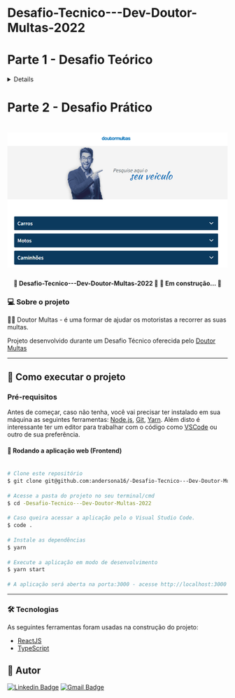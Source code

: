 # Desafio-Tecnico---Dev-Doutor-Multas-2022

# Parte 1 - Desafio Teórico

<details>
    
1. Qual (ou quais) linguagem de programação você costuma usar?
    - HTML, CSS, JavaScript, SASS, Boostrap, Wordpress, ReactJS.    
2. Fale sobre algo que você já tenha desenvolvido durante:
    1. Seus estudos em programação;
    - Fiz alguns projetos durante a faculdade com Java como um Gerenciador de estoques.
    2. Sua carreira como programador.
    - Durante minha carreira como programador, fiz algumas Landinpages para empresas e também reformulação em site atráves do Wordpress.
3. Você conhece os princípios da Programação Orientada a Objetos SOLID?
    1. Se sim, qual o mais importante para você?
      - SRP 
4. Você acaba de ser encarregado de um projeto de código legado com problemas de manutenção. Que tipo de coisas você procuraria melhorar para deixar o projeto estável?
    - Primeiro analisar o código, fazer testes de unidade ve o comportamento nos testes. 
5. Você gosta de programar? O que te motiva a programar?
    - Gosto de resolver problemas, sempre gostei de desafios.
6. Você acaba de ser designado para um projeto em uma nova tecnologia, como você começaria?
    - Começaria conversando com o time e com os gestores da equipe
7. Como você reage às pessoas criticando seu código/trabalho?
    - Sempre respeitar o ponto de vista do outro, e sempre tentar melhorar. 
8. Qual foi o último livro que você leu?
    - Pai Rico Pai Pobre
9. Descreva, com o máximo de detalhes que achar relevante, o mais profundamente possível, o que acontece quando digito "doutormultas.com.br" em um navegador e pressiono "Enter".
    - Cores chamativas, informação que te deixa interresado pela a empresa, site com rolagem que não acaba muito rapido com muitas informações.
10. O que você faz quando fica preso a um problema que não consegue resolver?
    - Tiro uns minutos para pensar um pouco, relaxar com outra coisa, e depois voltar para o problema.
11. Conte-me sobre alguma vez que você tenha falhado.
    - Quando estava começando na carreira de Desenvolvedor, tinha alguns erro por conta da experiencia e por não ter muito o conhecimento das linguagens.
12. Você tem dois computadores e deseja obter dados de um para o outro. Como você poderia fazer isso?
    - Faria um backup. 
13. Quando você sabe que seu código está pronto para produção?
    - Depois que faço os testes tudo e peço para alguem mais experiente que eu da uma olhada.
14. Você está por conta própria, o que faria se terminasse seu trabalho antes do previsto?
    - Perguntaria se teria outra demanda a ser feita ou se alguém precisasse de ajuda.
15. Quais blogs/sites/podcasts sobre programação você consome?
    - Rocketseat
    - Origamid
    - Digital house
    - Stack Overflow

</details>

# Parte 2 - Desafio Prático

<h1 align="center">
    <img alt="DoutorMultas" title="#DoutorMultas" src="src/assets/img/DoutorMultas.png"/>
</h1>

<h4 align="center"> 
	🚀 Desafio-Tecnico---Dev-Doutor-Multas-2022 🚀  🚧 Em construção...  🚧
</h4>

### 💻 Sobre o projeto

🚗🚨 Doutor Multas - é uma formar de ajudar os motoristas a recorrer as suas multas.

Projeto desenvolvido durante um Desafio Técnico oferecida pelo [Doutor Multas](https://doutormultas.com.br/)

---

## 🚀 Como executar o projeto

### Pré-requisitos

Antes de começar, caso não tenha, você vai precisar ter instalado em sua máquina as seguintes ferramentas:
[Node.js](https://nodejs.org/en/), [Git](https://git-scm.com), [Yarn](https://classic.yarnpkg.com/lang/en/docs/install/#windows-stable).
Além disto é interessante ter um editor para trabalhar com o código como [VSCode](https://code.visualstudio.com/) ou outro de sua preferência.

#### 🧭 Rodando a aplicação web (Frontend)

```bash

# Clone este repositório
$ git clone git@github.com:andersona16/-Desafio-Tecnico---Dev-Doutor-Multas.git

# Acesse a pasta do projeto no seu terminal/cmd
$ cd -Desafio-Tecnico---Dev-Doutor-Multas-2022

# Caso queira acessar a aplicação pelo o Visual Studio Code.
$ code .

# Instale as dependências
$ yarn

# Execute a aplicação em modo de desenvolvimento
$ yarn start

# A aplicação será aberta na porta:3000 - acesse http://localhost:3000

```

---

### 🛠 Tecnologias

As seguintes ferramentas foram usadas na construção do projeto:

- [ReactJS](https://pt-br.reactjs.org/)
- [TypeScript](https://www.typescriptlang.org/)

## 🦸 Autor

[![Linkedin Badge](https://img.shields.io/badge/-Anderson-blue?style=flat-square&logo=Linkedin&logoColor=white&link=https://www.linkedin.com/in/andersonaraujjo/)](https://www.linkedin.com/in/andersonaraujjo/)
[![Gmail Badge](https://img.shields.io/badge/-andersonaraujoc1@gmail.com-c14438?style=flat-square&logo=Gmail&logoColor=white&link=mailto:andersonaraujoc1@gmail.com)](mailto:andersonaraujoc1@gmail.com)
